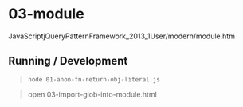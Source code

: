 03-module
=========

JavaScriptjQueryPatternFramework_2013_1User/modern/module.htm

## Running / Development

> `node 01-anon-fn-return-obj-literal.js`

> open 03-import-glob-into-module.html
